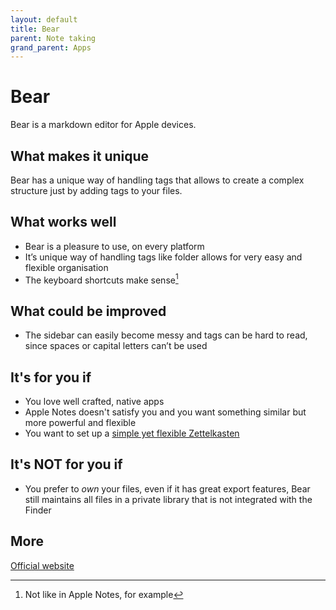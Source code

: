 ```yaml
---
layout: default
title: Bear
parent: Note taking
grand_parent: Apps
---
```


# Bear

Bear is a markdown editor for Apple devices.

## What makes it unique

Bear has a unique way of handling tags that allows to create a complex structure just by adding tags to your files. 

## What works well

- Bear is a pleasure to use, on every platform
- It’s unique way of handling tags like folder allows for very easy and flexible organisation
- The keyboard shortcuts make sense[^key]

[^key]: Not like in Apple Notes, for example

## What could be improved

- The sidebar can easily become messy and tags can be hard to read, since spaces or capital letters can’t be used

## It's for you if

- You love well crafted, native apps
- Apple Notes doesn't satisfy you and you want something similar but more powerful and flexible
- You want to set up a [simple yet flexible Zettelkasten](https://mindfulteacher.substack.com/p/why-bear-is-my-zettelkasten)

## It's NOT for you if

- You prefer to *own* your files, even if it has great export features, Bear still maintains all files in a private library that is not integrated with the Finder 

## More

[Official website](https://bear.app)